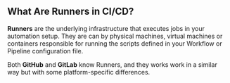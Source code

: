 ## What Are Runners in CI/CD?

**Runners** are the underlying infrastructure that executes jobs in your automation setup.
They are can by physical machines, virtual machines or containers responsible for running the scripts defined in your <i class="fab fa-github"></i> Workflow or <i class="fab fa-gitlab"></i> Pipeline configuration file.

Both **GitHub** and **GitLab** know Runners, and they works work in a similar way but with some platform-specific differences.
